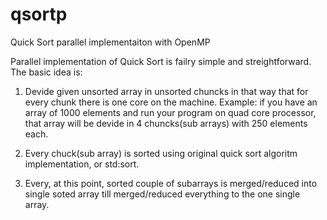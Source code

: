 qsortp
======

Quick Sort parallel implementaiton with OpenMP


Parallel implementation of Quick Sort is failry simple and streightforward. 
The basic idea is: 

1) Devide given unsorted array in unsorted chuncks in that way that for every chunk there is one core on the machine. 
   Example: if you have an array of 1000 elements and run your program on quad core processor, that array
   will be devide in 4 chuncks(sub arrays) with 250 elements each. 

2) Every chuck(sub array) is sorted using original quick sort algoritm implementation, or std:sort. 

3) Every, at this point, sorted couple of subarrays is merged/reduced into single soted array till merged/reduced  everything to the one single array. 





